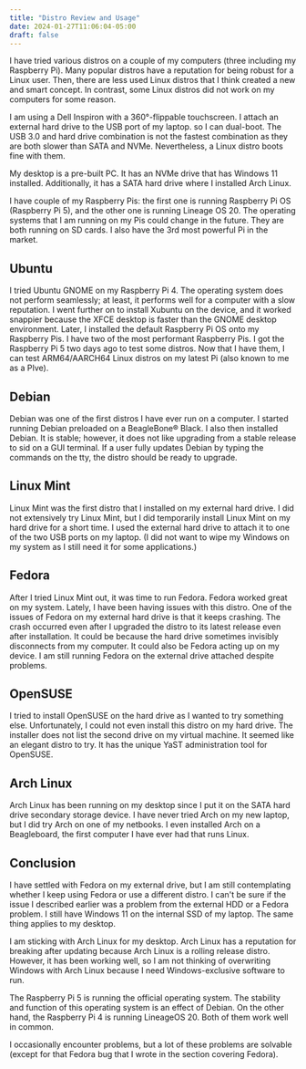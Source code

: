 ```yaml
---
title: "Distro Review and Usage"
date: 2024-01-27T11:06:04-05:00
draft: false
---
```

I have tried various distros on a couple of my computers (three including my Raspberry Pi). Many popular distros have a reputation for being robust for a Linux user. Then, there are less used Linux distros that I think created a new and smart concept. In contrast, some Linux distros did not work on my computers for some reason.

I am using a Dell Inspiron with a 360°-flippable touchscreen. I attach an external hard drive to the USB port of my laptop. so I can dual-boot. The USB 3.0 and hard drive combination is not the fastest combination as they are both slower than SATA and NVMe. Nevertheless, a Linux distro boots fine with them.

My desktop is a pre-built PC. It has an NVMe drive that has Windows 11 installed. Additionally, it has a SATA hard drive where I installed Arch Linux.

I have couple of my Raspberry Pis: the first one is running Raspberry Pi OS (Raspberry Pi 5), and the other one is running Lineage OS 20. The operating systems that I am running on my Pis could change in the future. They are both running on SD cards. I also have the 3rd most powerful Pi in the market.

## Ubuntu
I tried Ubuntu GNOME on my Raspberry Pi 4. The operating system does not perform seamlessly; at least, it performs well for a computer with a slow reputation. I went further on to install Xubuntu on the device, and it worked snappier because the XFCE desktop is faster than the GNOME desktop environment. Later, I installed the default Raspberry Pi OS onto my Raspberry Pis. I have two of the most performant Raspberry Pis. I got the Raspberry Pi 5 two days ago to test some distros. Now that I have them, I can test ARM64/AARCH64 Linux distros on my latest Pi (also known to me as a PIve).

## Debian
Debian was one of the first distros I have ever run on a computer. I started running Debian preloaded on a BeagleBone® Black. I also then installed Debian. It is stable; however, it does not like upgrading from a stable release to sid on a GUI terminal. If a user fully updates Debian by typing the commands on the tty, the distro should be ready to upgrade.

## Linux Mint
Linux Mint was the first distro that I installed on my external hard drive. I did not extensively try Linux Mint, but I did temporarily install Linux Mint on my hard drive for a short time. I used the external hard drive to attach it to one of the two USB ports on my laptop. (I did not want to wipe my Windows on my system as I still need it for some applications.)

## Fedora
After I tried Linux Mint out, it was time to run Fedora. Fedora worked great on my system. Lately, I have been having issues with this distro. One of the issues of Fedora on my external hard drive is that it keeps crashing. The crash occurred even after I upgraded the distro to its latest release even after installation. It could be because the hard drive sometimes invisibly disconnects from my computer. It could also be Fedora acting up on my device. I am still running Fedora on the external drive attached despite problems.

## OpenSUSE
I tried to install OpenSUSE on the hard drive as I wanted to try something else. Unfortunately, I could not even install this distro on my hard drive. The installer does not list the second drive on my virtual machine. It seemed like an elegant distro to try. It has the unique YaST administration tool for OpenSUSE.

## Arch Linux
Arch Linux has been running on my desktop since I put it on the SATA hard drive secondary storage device. I have never tried Arch on my new laptop, but I did try Arch on one of my netbooks. I even installed Arch on a Beagleboard, the first computer I have ever had that runs Linux.

## Conclusion
I have settled with Fedora on my external drive, but I am still contemplating whether I keep using Fedora or use a different distro. I can't be sure if the issue I described earlier was a problem from the external HDD or a Fedora problem. I still have Windows 11 on the internal SSD of my laptop. The same thing applies to my desktop.

I am sticking with Arch Linux for my desktop. Arch Linux has a reputation for breaking after updating because Arch Linux is a rolling release distro. However, it has been working well, so I am not thinking of overwriting Windows with Arch Linux because I need Windows-exclusive software to run.

The Raspberry Pi 5 is running the official operating system. The stability and function of this operating system is an effect of Debian. On the other hand, the Raspberry Pi 4 is running LineageOS 20. Both of them work well in common.

I occasionally encounter problems, but a lot of these problems are solvable (except for that Fedora bug that I wrote in the section covering Fedora).
